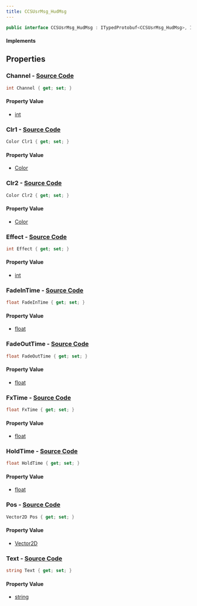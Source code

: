 ```yaml
---
title: CCSUsrMsg_HudMsg
---
```


```csharp
public interface CCSUsrMsg_HudMsg : ITypedProtobuf<CCSUsrMsg_HudMsg>, INativeHandle, INetMessage<CCSUsrMsg_HudMsg>, IDisposable
```

#### Implements

## Properties

### **Channel** - [Source Code](https://github.com/swiftly-solution/swiftlys2/blob/main/managed/src/SwiftlyS2.Generated/Protobufs/Interfaces/CCSUsrMsg_HudMsg.cs#L18)

```csharp
int Channel { get; set; }
```

#### Property Value

- [int](https://learn.microsoft.com/dotnet/api/system.int32)

### **Clr1** - [Source Code](https://github.com/swiftly-solution/swiftlys2/blob/main/managed/src/SwiftlyS2.Generated/Protobufs/Interfaces/CCSUsrMsg_HudMsg.cs#L24)

```csharp
Color Clr1 { get; set; }
```

#### Property Value

- [Color](/docs/api/shared/natives/color)

### **Clr2** - [Source Code](https://github.com/swiftly-solution/swiftlys2/blob/main/managed/src/SwiftlyS2.Generated/Protobufs/Interfaces/CCSUsrMsg_HudMsg.cs#L27)

```csharp
Color Clr2 { get; set; }
```

#### Property Value

- [Color](/docs/api/shared/natives/color)

### **Effect** - [Source Code](https://github.com/swiftly-solution/swiftlys2/blob/main/managed/src/SwiftlyS2.Generated/Protobufs/Interfaces/CCSUsrMsg_HudMsg.cs#L30)

```csharp
int Effect { get; set; }
```

#### Property Value

- [int](https://learn.microsoft.com/dotnet/api/system.int32)

### **FadeInTime** - [Source Code](https://github.com/swiftly-solution/swiftlys2/blob/main/managed/src/SwiftlyS2.Generated/Protobufs/Interfaces/CCSUsrMsg_HudMsg.cs#L33)

```csharp
float FadeInTime { get; set; }
```

#### Property Value

- [float](https://learn.microsoft.com/dotnet/api/system.single)

### **FadeOutTime** - [Source Code](https://github.com/swiftly-solution/swiftlys2/blob/main/managed/src/SwiftlyS2.Generated/Protobufs/Interfaces/CCSUsrMsg_HudMsg.cs#L36)

```csharp
float FadeOutTime { get; set; }
```

#### Property Value

- [float](https://learn.microsoft.com/dotnet/api/system.single)

### **FxTime** - [Source Code](https://github.com/swiftly-solution/swiftlys2/blob/main/managed/src/SwiftlyS2.Generated/Protobufs/Interfaces/CCSUsrMsg_HudMsg.cs#L42)

```csharp
float FxTime { get; set; }
```

#### Property Value

- [float](https://learn.microsoft.com/dotnet/api/system.single)

### **HoldTime** - [Source Code](https://github.com/swiftly-solution/swiftlys2/blob/main/managed/src/SwiftlyS2.Generated/Protobufs/Interfaces/CCSUsrMsg_HudMsg.cs#L39)

```csharp
float HoldTime { get; set; }
```

#### Property Value

- [float](https://learn.microsoft.com/dotnet/api/system.single)

### **Pos** - [Source Code](https://github.com/swiftly-solution/swiftlys2/blob/main/managed/src/SwiftlyS2.Generated/Protobufs/Interfaces/CCSUsrMsg_HudMsg.cs#L21)

```csharp
Vector2D Pos { get; set; }
```

#### Property Value

- [Vector2D](/docs/api/shared/natives/vector2d)

### **Text** - [Source Code](https://github.com/swiftly-solution/swiftlys2/blob/main/managed/src/SwiftlyS2.Generated/Protobufs/Interfaces/CCSUsrMsg_HudMsg.cs#L45)

```csharp
string Text { get; set; }
```

#### Property Value

- [string](https://learn.microsoft.com/dotnet/api/system.string)

